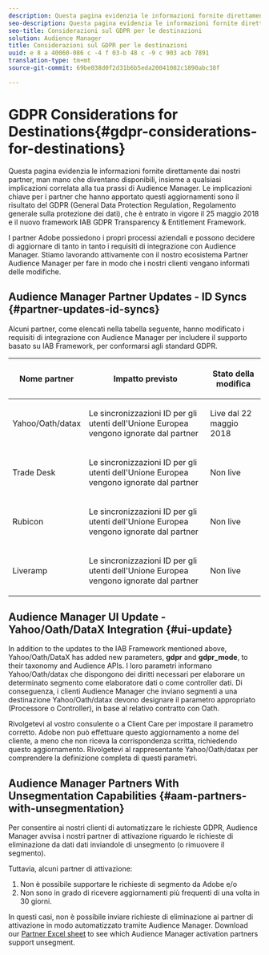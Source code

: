 ```yaml
---
description: Questa pagina evidenzia le informazioni fornite direttamente dai nostri partner, man mano che diventano disponibili, insieme a qualsiasi implicazioni correlata alla tua prassi di Audience Manager. Le implicazioni chiave per i partner che hanno apportato questi aggiornamenti sono il risultato del GDPR (General Data Protection Regulation, Regolamento generale sulla protezione dei dati), che è entrato in vigore il 25 maggio 2018 e il nuovo framework IAB GDPR Transparency & Entitlement Framework.
seo-description: Questa pagina evidenzia le informazioni fornite direttamente dai nostri partner, man mano che diventano disponibili, insieme a qualsiasi implicazioni correlata alla tua prassi di Audience Manager. Le implicazioni chiave per i partner che hanno apportato questi aggiornamenti sono il risultato del GDPR (General Data Protection Regulation, Regolamento generale sulla protezione dei dati), che è entrato in vigore il 25 maggio 2018 e il nuovo framework IAB GDPR Transparency & Entitlement Framework.
seo-title: Considerazioni sul GDPR per le destinazioni
solution: Audience Manager
title: Considerazioni sul GDPR per le destinazioni
uuid: e 8 a 40060-086 c -4 f 03-b 48 c -9 c 903 acb 7891
translation-type: tm+mt
source-git-commit: 69be038d0f2d31b6b5eda20041082c1890abc38f

---
```



# GDPR Considerations for Destinations{#gdpr-considerations-for-destinations}

Questa pagina evidenzia le informazioni fornite direttamente dai nostri partner, man mano che diventano disponibili, insieme a qualsiasi implicazioni correlata alla tua prassi di Audience Manager. Le implicazioni chiave per i partner che hanno apportato questi aggiornamenti sono il risultato del GDPR (General Data Protection Regulation, Regolamento generale sulla protezione dei dati), che è entrato in vigore il 25 maggio 2018 e il nuovo framework IAB GDPR Transparency &amp; Entitlement Framework.

I partner Adobe possiedono i propri processi aziendali e possono decidere di aggiornare di tanto in tanto i requisiti di integrazione con Audience Manager. Stiamo lavorando attivamente con il nostro ecosistema Partner Audience Manager per fare in modo che i nostri clienti vengano informati delle modifiche.

## Audience Manager Partner Updates - ID Syncs {#partner-updates-id-syncs}

Alcuni partner, come elencati nella tabella seguente, hanno modificato i requisiti di integrazione con Audience Manager per includere il supporto basato su IAB Framework, per conformarsi agli standard GDPR.

<table id="table_335A470D4F10434E9CF587089FB54B0C"> 
 <thead> 
  <tr> 
   <th colname="col1" class="entry"> <p>Nome partner </p> </th> 
   <th colname="col2" class="entry"> <p>Impatto previsto </p> </th> 
   <th colname="col3" class="entry"> <p>Stato della modifica </p> </th> 
  </tr>
 </thead>
 <tbody> 
  <tr> 
   <td colname="col1"> <p>Yahoo/Oath/datax </p> </td> 
   <td colname="col2"> <p>Le sincronizzazioni ID per gli utenti dell'Unione Europea vengono ignorate dal partner </p> </td> 
   <td colname="col3"> <p>Live dal 22 maggio 2018 </p> </td> 
  </tr> 
  <tr> 
   <td colname="col1"> <p>Trade Desk </p> </td> 
   <td colname="col2"> <p>Le sincronizzazioni ID per gli utenti dell'Unione Europea vengono ignorate dal partner </p> </td> 
   <td colname="col3"> <p>Non live </p> </td> 
  </tr> 
  <tr> 
   <td colname="col1"> <p>Rubicon </p> </td> 
   <td colname="col2"> <p>Le sincronizzazioni ID per gli utenti dell'Unione Europea vengono ignorate dal partner </p> </td> 
   <td colname="col3"> <p>Non live </p> </td> 
  </tr> 
  <tr> 
   <td colname="col1"> <p>Liveramp </p> </td> 
   <td colname="col2"> <p>Le sincronizzazioni ID per gli utenti dell'Unione Europea vengono ignorate dal partner </p> </td> 
   <td colname="col3"> <p>Non live </p> </td> 
  </tr> 
 </tbody> 
</table>

## Audience Manager UI Update - Yahoo/Oath/DataX Integration {#ui-update}

In addition to the updates to the IAB Framework mentioned above, Yahoo/Oath/DataX has added new parameters, **gdpr** and **gdpr_mode**, to their taxonomy and Audience APIs. I loro parametri informano Yahoo/Oath/datax che dispongono dei diritti necessari per elaborare un determinato segmento come elaboratore dati o come controller dati. Di conseguenza, i clienti Audience Manager che inviano segmenti a una destinazione Yahoo/Oath/datax devono designare il parametro appropriato (Processore o Controller), in base al relativo contratto con Oath.

Rivolgetevi al vostro consulente o a Client Care per impostare il parametro corretto. Adobe non può effettuare questo aggiornamento a nome del cliente, a meno che non riceva la corrispondenza scritta, richiedendo questo aggiornamento. Rivolgetevi al rappresentante Yahoo/Oath/datax per comprendere la definizione completa di questi parametri.

## Audience Manager Partners With Unsegmentation Capabilities {#aam-partners-with-unsegmentation}

Per consentire ai nostri clienti di automatizzare le richieste GDPR, Audience Manager avvisa i nostri partner di attivazione riguardo le richieste di eliminazione da dati dati inviandole di unsegmento (o rimuovere il segmento).

Tuttavia, alcuni partner di attivazione:

1. Non è possibile supportare le richieste di segmento da Adobe e/o
1. Non sono in grado di ricevere aggiornamenti più frequenti di una volta in 30 giorni.

In questi casi, non è possibile inviare richieste di eliminazione ai partner di attivazione in modo automatizzato tramite Audience Manager. Download our [Partner Excel sheet](/help/using/overview/aam-gdpr/assets/AAM-Partners-July2019.xlsx) to see which Audience Manager activation partners support unsegment.
